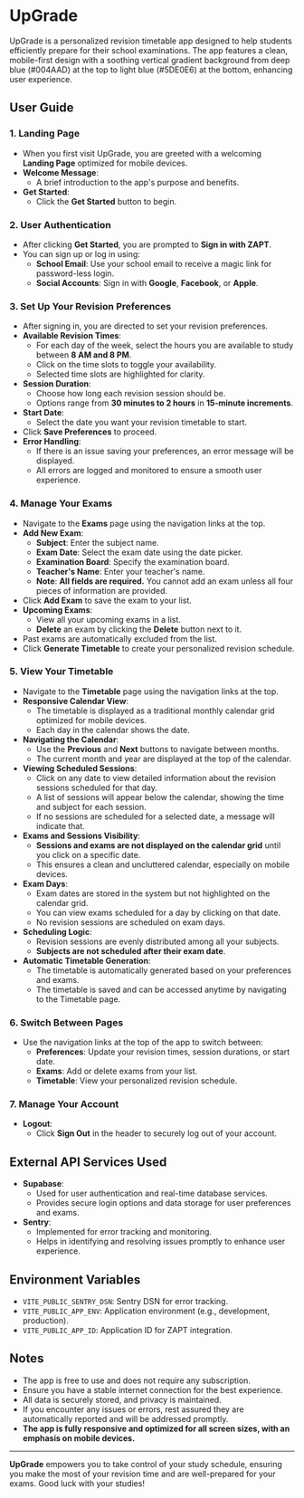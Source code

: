 # UpGrade

UpGrade is a personalized revision timetable app designed to help students efficiently prepare for their school examinations. The app features a clean, mobile-first design with a soothing vertical gradient background from deep blue (#004AAD) at the top to light blue (#5DE0E6) at the bottom, enhancing user experience.

## User Guide

### 1. **Landing Page**

- When you first visit UpGrade, you are greeted with a welcoming **Landing Page** optimized for mobile devices.
- **Welcome Message**:
  - A brief introduction to the app's purpose and benefits.
- **Get Started**:
  - Click the **Get Started** button to begin.

### 2. **User Authentication**

- After clicking **Get Started**, you are prompted to **Sign in with ZAPT**.
- You can sign up or log in using:
  - **School Email**: Use your school email to receive a magic link for password-less login.
  - **Social Accounts**: Sign in with **Google**, **Facebook**, or **Apple**.

### 3. **Set Up Your Revision Preferences**

- After signing in, you are directed to set your revision preferences.
- **Available Revision Times**:
  - For each day of the week, select the hours you are available to study between **8 AM and 8 PM**.
  - Click on the time slots to toggle your availability.
  - Selected time slots are highlighted for clarity.
- **Session Duration**:
  - Choose how long each revision session should be.
  - Options range from **30 minutes to 2 hours** in **15-minute increments**.
- **Start Date**:
  - Select the date you want your revision timetable to start.
- Click **Save Preferences** to proceed.
- **Error Handling**:
  - If there is an issue saving your preferences, an error message will be displayed.
  - All errors are logged and monitored to ensure a smooth user experience.

### 4. **Manage Your Exams**

- Navigate to the **Exams** page using the navigation links at the top.
- **Add New Exam**:
  - **Subject**: Enter the subject name.
  - **Exam Date**: Select the exam date using the date picker.
  - **Examination Board**: Specify the examination board.
  - **Teacher's Name**: Enter your teacher's name.
  - **Note**: **All fields are required.** You cannot add an exam unless all four pieces of information are provided.
- Click **Add Exam** to save the exam to your list.
- **Upcoming Exams**:
  - View all your upcoming exams in a list.
  - **Delete** an exam by clicking the **Delete** button next to it.
- Past exams are automatically excluded from the list.
- Click **Generate Timetable** to create your personalized revision schedule.

### 5. **View Your Timetable**

- Navigate to the **Timetable** page using the navigation links at the top.
- **Responsive Calendar View**:
  - The timetable is displayed as a traditional monthly calendar grid optimized for mobile devices.
  - Each day in the calendar shows the date.
- **Navigating the Calendar**:
  - Use the **Previous** and **Next** buttons to navigate between months.
  - The current month and year are displayed at the top of the calendar.
- **Viewing Scheduled Sessions**:
  - Click on any date to view detailed information about the revision sessions scheduled for that day.
  - A list of sessions will appear below the calendar, showing the time and subject for each session.
  - If no sessions are scheduled for a selected date, a message will indicate that.
- **Exams and Sessions Visibility**:
  - **Sessions and exams are not displayed on the calendar grid** until you click on a specific date.
  - This ensures a clean and uncluttered calendar, especially on mobile devices.
- **Exam Days**:
  - Exam dates are stored in the system but not highlighted on the calendar grid.
  - You can view exams scheduled for a day by clicking on that date.
  - No revision sessions are scheduled on exam days.
- **Scheduling Logic**:
  - Revision sessions are evenly distributed among all your subjects.
  - **Subjects are not scheduled after their exam date**.
- **Automatic Timetable Generation**:
  - The timetable is automatically generated based on your preferences and exams.
  - The timetable is saved and can be accessed anytime by navigating to the Timetable page.

### 6. **Switch Between Pages**

- Use the navigation links at the top of the app to switch between:
  - **Preferences**: Update your revision times, session durations, or start date.
  - **Exams**: Add or delete exams from your list.
  - **Timetable**: View your personalized revision schedule.

### 7. **Manage Your Account**

- **Logout**:
  - Click **Sign Out** in the header to securely log out of your account.

## External API Services Used

- **Supabase**:
  - Used for user authentication and real-time database services.
  - Provides secure login options and data storage for user preferences and exams.
- **Sentry**:
  - Implemented for error tracking and monitoring.
  - Helps in identifying and resolving issues promptly to enhance user experience.

## Environment Variables

- `VITE_PUBLIC_SENTRY_DSN`: Sentry DSN for error tracking.
- `VITE_PUBLIC_APP_ENV`: Application environment (e.g., development, production).
- `VITE_PUBLIC_APP_ID`: Application ID for ZAPT integration.

## Notes

- The app is free to use and does not require any subscription.
- Ensure you have a stable internet connection for the best experience.
- All data is securely stored, and privacy is maintained.
- If you encounter any issues or errors, rest assured they are automatically reported and will be addressed promptly.
- **The app is fully responsive and optimized for all screen sizes, with an emphasis on mobile devices.**

---

**UpGrade** empowers you to take control of your study schedule, ensuring you make the most of your revision time and are well-prepared for your exams. Good luck with your studies!